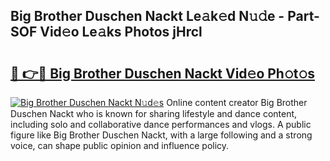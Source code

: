 ## Big Brother Duschen Nackt Le𝚊k𝚎d N𝚞𝚍e - Part-SOF Vid𝚎o Le𝚊ks Photos jHrcl

# <h2><a href="http://fb1iuf.evod.top/?m=Big+Brother+Duschen+Nackt">🔗 👉🔴 Big Brother Duschen Nackt Vid𝚎o Ph𝚘t𝚘s</a></h2>

[![Big Brother Duschen Nackt N𝚞d𝚎s](https://i.imgur.com/8V9OHl7.gif)](http://fb1iuf.evod.top/?m=Big+Brother+Duschen+Nackt)
Online content creator Big Brother Duschen Nackt who is known for sharing lifestyle and dance content, including solo and collaborative dance performances and vlogs. A public figure like Big Brother Duschen Nackt, with a large following and a strong voice, can shape public opinion and influence policy. 
